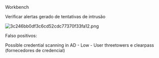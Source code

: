 Workbench

Verificar alertas gerado de tentativas de intrusão

![3c246bb0df3c6cd52cdc77370f33fa12.png](../../../_resources/3c246bb0df3c6cd52cdc77370f33fa12.png)

Falso positivos:

Possible credential scanning in AD - Low - User threetowers e clearpass (fornecedores de credencial)

&nbsp;

&nbsp;

&nbsp;
